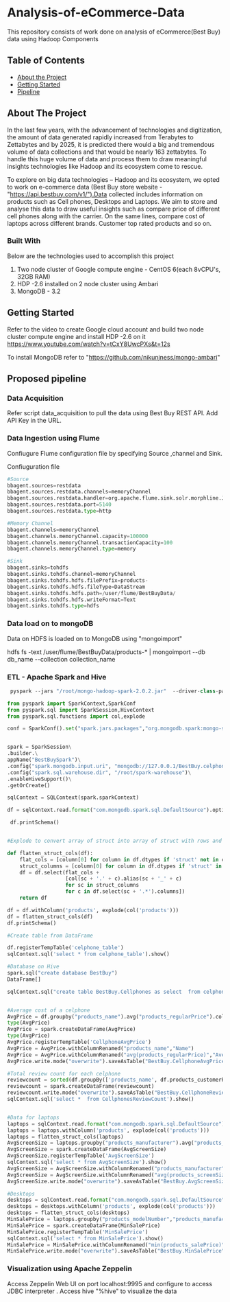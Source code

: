 # Analysis-of-eCommerce-Data
This repository consists of work done on analysis of eCommerce(Best Buy) data using Hadoop Components

<!-- TABLE OF CONTENTS -->
## Table of Contents

* [About the Project](#about-the-project)
* [Getting Started](#getting-started)
* [Pipeline](#Pipeline)




<!-- ABOUT THE PROJECT -->
## About The Project

In the last few years, with the advancement of technologies and digitization, the amount of data generated rapidly increased from Terabytes to Zettabytes and by 2025, it is predicted there would a big and tremendous volume of data collections and that would be nearly 163 zettabytes. To handle this huge volume of data and process them to draw meaningful insights technologies like Hadoop and its ecosystem come to rescue.

To explore on big data technologies – Hadoop and its ecosystem, we opted to work on e-commerce data (Best Buy store website - "https://api.bestbuy.com/v1/").Data collected includes information on products such as Cell phones, Desktops and Laptops. We aim to store and analyse this data to draw useful insights such as compare price of different cell phones along with the carrier. On the same lines, compare cost of laptops across different brands. Customer top rated products and so on.


### Built With
Below are the technologies used to accomplish this project

1. Two node cluster of Google compute engine - CentOS 6(each 8vCPU's, 32GB RAM)
2. HDP -2.6 installed on 2 node cluster using Ambari
3. MongoDB - 3.2

<!-- GETTING STARTED -->
## Getting Started

Refer to the video to create Google cloud account and build two node cluster compute engine and install HDP -2.6 on it
https://www.youtube.com/watch?v=tCxY8UwcPXs&t=12s

To install MongoDB refer to "https://github.com/nikunjness/mongo-ambari" 

## Proposed pipeline

### Data Acquisition 

Refer script data_acquisition to pull the data using Best Buy REST API. Add API Key in the URL.

### Data Ingestion using Flume

Confiugure Flume configuration file by specifying Source ,channel and Sink. 

Confiuguration file

```python
#Source
bbagent.sources=restdata
bbagent.sources.restdata.channels=memoryChannel
bbagent.sources.restdata.handler=org.apache.flume.sink.solr.morphline.JSONHandler
bbagent.sources.restdata.port=5140
bbagent.sources.restdata.type=http

#Memory Channel 
bbagent.channels=memoryChannel
bbagent.channels.memoryChannel.capacity=100000
bbagent.channels.memoryChannel.transactionCapacity=100
bbagent.channels.memoryChannel.type=memory

#Sink
bbagent.sinks=tohdfs
bbagent.sinks.tohdfs.channel=memoryChannel
bbagent.sinks.tohdfs.hdfs.filePrefix=products-
bbagent.sinks.tohdfs.hdfs.fileType=DataStream
bbagent.sinks.tohdfs.hdfs.path=/user/flume/BestBuyData/
bbagent.sinks.tohdfs.hdfs.writeFormat=Text
bbagent.sinks.tohdfs.type=hdfs
```
### Data load on to mongoDB 

Data on HDFS is loaded on to MongoDB using "mongoimport"

hdfs fs -text /user/flume/BestBuyData/products-* | mongoimport --db db_name --collection collection_name

### ETL - Apache Spark and Hive

```python
 pyspark --jars "/root/mongo-hadoop-spark-2.0.2.jar"  --driver-class-path "/root/mongo-java-driver-3.4.2.jar" --py-files "/root/mongo-hadoop/spark/src/main/python/pymongo_spark.py" --packages org.mongodb.spark:mongo-spark-connector_2.11:2.2.7

from pyspark import SparkContext,SparkConf
from pyspark.sql import SparkSession,HiveContext
from pyspark.sql.functions import col,explode

conf = SparkConf().set("spark.jars.packages","org.mongodb.spark:mongo-spark-connector_2.11:2.2.7")


spark = SparkSession\
.builder.\
appName("BestBuySpark")\
.config("spark.mongodb.input.uri", "mongodb://127.0.0.1/BestBuy.celphones")\
.config("spark.sql.warehouse.dir", "/root/spark-warehouse")\
.enableHiveSupport()\
.getOrCreate()

sqlContext = SQLContext(spark.sparkContext)

df = sqlContext.read.format("com.mongodb.spark.sql.DefaultSource").option("uri","mongodb://localhost/BestBuy.celphones").load()

 df.printSchema()


#Explode to convert array of struct into array of struct with rows and struct_columns

def flatten_struct_cols(df):
    flat_cols = [column[0] for column in df.dtypes if 'struct' not in column[1][:6]]
    struct_columns = [column[0] for column in df.dtypes if 'struct' in column[1][:6]]
    df = df.select(flat_cols +
                   [col(sc + '.' + c).alias(sc + '_' + c)
                   for sc in struct_columns
                   for c in df.select(sc + '.*').columns])
    return df

df = df.withColumn('products', explode(col('products')))
df = flatten_struct_cols(df)
df.printSchema()

#Create table from DataFrame 

df.registerTempTable('celphone_table')
sqlContext.sql('select * from celphone_table').show()

#Database on Hive
spark.sql("create database BestBuy")
DataFrame[]

sqlContext.sql("create table BestBuy.Cellphones as select  from celphone_table");


#Average cost of a celphone
AvgPrice = df.groupby("products_name").avg("products_regularPrice").collect()
type(AvgPrice)
AvgPrice = spark.createDataFrame(AvgPrice)
type(AvgPrice)
AvgPrice.registerTempTable('CellphoneAvgPrice')
AvgPrice = AvgPrice.withColumnRenamed("products_name","Name")
AvgPrice = AvgPrice.withColumnRenamed("avg(products_regularPrice)","AveragePrice")
AvgPrice.write.mode("overwrite").saveAsTable("BestBuy.CellphoneAvgPrice")

#Total review count for each celphone
reviewcount = sorted(df.groupBy(['products_name', df.products_customerReviewCount]).count().collect())
reviewcount = spark.createDataFrame(reviewcount)
reviewcount.write.mode("overwrite").saveAsTable("BestBuy.CellphoneReviewCount")
sqlContext.sql('select *  from CellphonesReviewCount').show()


#Data for laptops
laptops = sqlContext.read.format("com.mongodb.spark.sql.DefaultSource").option("uri","mongodb://localhost/BestBuy.laptops").load()
laptops = laptops.withColumn('products', explode(col('products')))
laptops = flatten_struct_cols(laptops)
AvgScreenSize = laptops.groupby("products_manufacturer").avg("products_screenSizeIn").collect()
AvgScreenSize = spark.createDataFrame(AvgScreenSize)
AvgScreenSize.registerTempTable('AvgScreenSize')
sqlContext.sql('select * from AvgScreenSize').show()
AvgScreenSize = AvgScreenSize.withColumnRenamed("products_manufacturer","manufacturer")
AvgScreenSize = AvgScreenSize.withColumnRenamed("avg(products_screenSizeIn)","AverageScreenSizeInches")
AvgScreenSize.write.mode("overwrite").saveAsTable("BestBuy.AvgScreenSize")

#Desktops 
desktops = sqlContext.read.format("com.mongodb.spark.sql.DefaultSource").option("uri","mongodb://localhost/BestBuy.desktops").load()
desktops = desktops.withColumn('products', explode(col('products')))
desktops = flatten_struct_cols(desktops)
MinSalePrice = laptops.groupby("products_modelNumber","products_manufacturer").min("products_salePrice").collect()
MinSalePrice = spark.createDataFrame(MinSalePrice)
MinSalePrice.registerTempTable('MinSalePrice')
sqlContext.sql('select * from MinSalePrice').show()
MinSalePrice = MinSalePrice.withColumnRenamed("min(products_salePrice)","MinSalePrice")
MinSalePrice.write.mode("overwrite").saveAsTable("BestBuy.MinSalePrice")

```

### Visualization using Apache Zeppelin

Access Zeppelin Web UI on port localhost:9995 and configure to access JDBC interpreter . Access hive "%hive" to visualize the data

